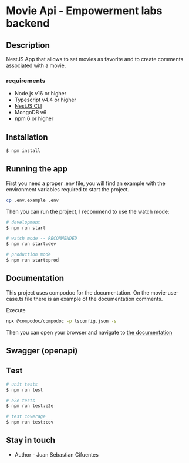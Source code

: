 # Movie Api - Empowerment labs backend

## Description

NestJS App that allows to set movies as favorite and to create comments associated with a movie. 

### requirements 

- Node.js v16 or higher
- Typescript v4.4 or higher
- [NestJS CLI](https://docs.nestjs.com/cli/overview)
- MongoDB v6
- npm 6 or higher

## Installation

```bash
$ npm install
```

## Running the app
First you need a proper .env file, you will find an example with the environment variables required to start the project.

```bash
cp .env.example .env
```
Then you can run the project, I recommend to use the watch mode:

```bash
# development
$ npm run start

# watch mode -- RECOMMENDED
$ npm run start:dev

# production mode
$ npm run start:prod
```

## Documentation
This project uses compodoc for the documentation. On the movie-use-case.ts file there is an example of the documentation comments.

Execute 

```bash
npx @compodoc/compodoc -p tsconfig.json -s
```

Then you can open your browser and navigate to [the documentation](http://localhost:8080/)

## Swagger (openapi)

## Test

```bash
# unit tests
$ npm run test

# e2e tests
$ npm run test:e2e

# test coverage
$ npm run test:cov
```

## Stay in touch

- Author - Juan Sebastian Cifuentes


